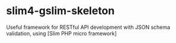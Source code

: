 # slim4-gslim-skeleton
Useful framework for RESTful API development with JSON schema validation, using [Slim PHP micro framework]
